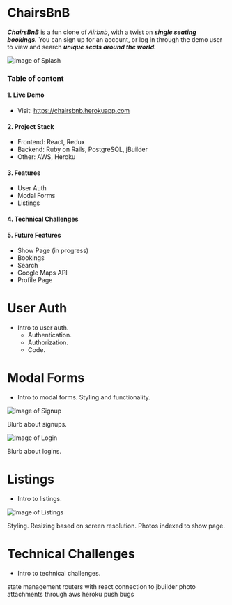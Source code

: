 # ChairsBnB
_**ChairsBnB**_ is a fun clone of *Airbnb*, with a twist on _**single seating bookings.**_ You can sign up for an account, or log in through the demo user to view and search _**unique seats around the world.**_ 

![Image of Splash](https://githubreadme.s3.amazonaws.com/screenshot-splash.png)

### Table of content

#### 1. Live Demo
* Visit: https://chairsbnb.herokuapp.com

#### 2. Project Stack 
* Frontend: React, Redux
* Backend: Ruby on Rails, PostgreSQL, jBuilder
* Other: AWS, Heroku

#### 3. Features
* User Auth
* Modal Forms
* Listings
  
#### 4. Technical Challenges

#### 5. Future Features
* Show Page (in progress)
* Bookings
* Search
* Google Maps API
* Profile Page

# User Auth

- Intro to user auth.
  - Authentication.
  - Authorization.
  - Code. 

# Modal Forms

- Intro to modal forms. 
  Styling and functionality. 

![Image of Signup](https://githubreadme.s3.amazonaws.com/screenshot-signup.png)

  Blurb about signups. 

![Image of Login](https://githubreadme.s3.amazonaws.com/screenshot-login.png)

  Blurb about logins. 

# Listings

- Intro to listings. 

![Image of Listings](https://githubreadme.s3.amazonaws.com/screenshot-listings.png)

  Styling. 
  Resizing based on screen resolution. 
  Photos indexed to show page. 

# Technical Challenges

- Intro to technical challenges. 

state management
routers with react 
connection to jbuilder
photo attachments through aws
heroku push bugs
